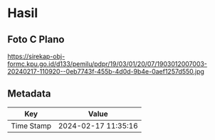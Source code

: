 # Hasil

## Foto C Plano

https://sirekap-obj-formc.kpu.go.id/d133/pemilu/pdpr/19/03/01/20/07/1903012007003-20240217-110920--0eb7743f-455b-4d0d-9b4e-0aef1257d550.jpg


## Metadata

| Key        | Value               |
| ---------- | ------------------- |
| Time Stamp | 2024-02-17 11:35:16 |



